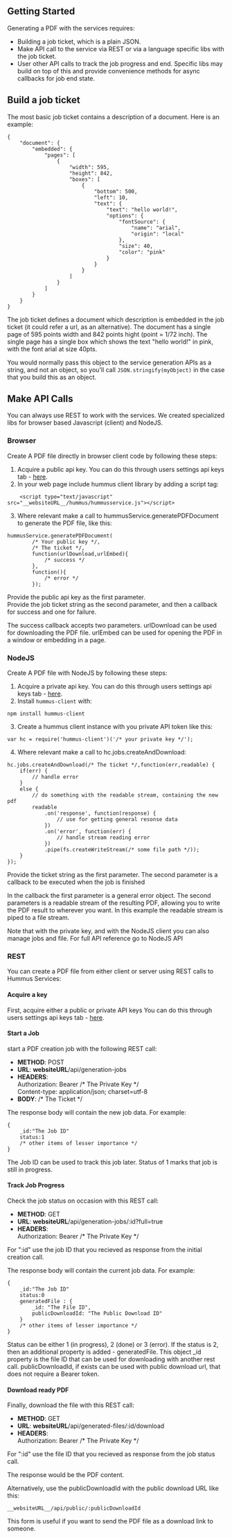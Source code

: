 ## Getting Started

Generating a PDF with the services requires:

- Building a job ticket, which is a plain JSON.
- Make API call to the service via REST or via a language specific libs with the job ticket.
- User other API calls to track the job progress and end. Specific libs may build on top of this and provide convenience methods for async callbacks for job end state.

## Build a job ticket <a name="build-job-ticket"></a>

The most basic job ticket contains a description of a document. Here is an example:

````
{
	"document": {
		"embedded": {
			"pages": [
				{
					"width": 595,
					"height": 842,
					"boxes": [
						{
							"bottom": 500,
							"left": 10,
							"text": {
								"text": "hello world!",
								"options": {
									"fontSource": {
										"name": "arial",
										"origin": "local"
									},
									"size": 40,
									"color": "pink"
								}
							}
						}
					]
				}
			]
		}
    }
}

````

The job ticket defines a document which description is embedded in the job ticket (it could refer a url, as an alternative).
The document has a single page of 595 points width and 842 points hight (point = 1/72 inch).
The single page has a single box which shows the text "hello world!" in pink, with the font arial at size 40pts.

You would normally pass this object to the service generation APIs as a string, and not an object, so you'll call `JSON.stringify(myObject)` in the case
that you build this as an object.

## Make API Calls <a name="api"></a>

You can always use REST to work with the services. We created specialized libs for browser based Javascript (client) and NodeJS. 

### Browser <a name="browser"></a>

Create A PDF file directly in browser client code by following these steps:

1. Acquire a public api key. You can do this through users settings api keys tab - [here](__websiteURL__/console/user).
2. In your web page include hummus client library by adding a script tag:
````
	<script type="text/javascript" src="__websiteURL__/hummus/hummusservice.js"></script>
````
3. Where relevant make a call to hummusService.generatePDFDocument to generate the PDF file, like this:
````
hummusService.generatePDFDocument(                            
        /* Your public key */,
        /* The ticket */,
        function(urlDownload,urlEmbed){
            /* success */
        },
        function(){
            /* error */
        });
````

Provide the public api key as the first parameter.     
Provide the job ticket string as the second parameter, and then a callback for success and one for failure.

The success callback accepts two parameters. 
urlDownload can be used for downloading the PDF file. 
urlEmbed can be used for opening the PDF in a window or embedding in a page.

### NodeJS <a name="nodejs"></a>

Create A PDF file with NodeJS by following these steps:

1. Acquire a private api key. You can do this through users settings api keys tab - [here](__websiteURL__/console/user).
2. Install `hummus-client` with:
````
npm install hummus-client
````
3. Create a hummus client instance with you private API token like this:
````
var hc = require('hummus-client')('/* your private key */');
````
4. Where relevant make a call to hc.jobs.createAndDownload:
````
hc.jobs.createAndDownload(/* The ticket */,function(err,readable) {
    if(err) {
        // handle error
    }
    else {
        // do something with the readable stream, containing the new pdf
        readable
            .on('response', function(response) {
                // use for getting general resonse data
            })
            .on('error', function(err) {
                // handle stream reading error
            })        
            .pipe(fs.createWriteStream(/* some file path */));
    }
});
````

Provide the ticket string as the first parameter. 
The second parameter is a callback to be executed when the job is finished

In the callback the first parameter is a general error object. The second parameters is a readable stream of the resulting PDF, 
allowing you to write the PDF result to wherever you want. In this example the readable stream is piped to a file stream.

Note that with the private key, and with the NodeJS client you can also manage jobs and file. For full API reference go to <a ui-sref="documentation.api.nodejs">NodeJS API</a>

### REST <a name="rest"></a>

You can create a PDF file from either client or server using REST calls to Hummus Services:

#### Acquire a key
First, acquire either a public or private API keys You can do this through users settings api keys tab - [here](__websiteURL__/console/user).

#### Start a Job 
start a PDF creation job with the following REST call:    
- **METHOD**: POST
- **URL**: __websiteURL__/api/generation-jobs
- **HEADERS**:   
Authorization: Bearer /* The Private Key */    
Content-type: application/json; charset=utf-8
- **BODY**: /\* The Ticket \*/

The response body will contain the new job data. For example:  
````
{
    _id:"The Job ID"
    status:1
    /* other items of lesser importance */
}
````
The Job ID can be used to track this job later. Status of 1 marks that job is still in progress.

#### Track Job Progress
Check the job status on occasion with this REST call:

- **METHOD**: GET
- **URL**: __websiteURL__/api/generation-jobs/:id?full=true
- **HEADERS**:   
Authorization: Bearer /\* The Private Key \*/

For ":id" use the job ID that you recieved as response from the initial creation call.

The response body will contain the current job data. For example:
````
{
    _id:"The Job ID"
    status:0
    generatedFile : {
        _id: "The File ID", 
        publicDownloadId: "The Public Download ID"
    }
    /* other items of lesser importance */
}
````
Status can be either 1 (in progress), 2 (done) or 3 (error). If the status is 2, then an additional property is added - generatedFile. This object _id property is the file ID that can be used for downloading with another rest call. publicDownloadId, if exists can be used with public download url, that does not require a Bearer token.

#### Download ready PDF 

Finally, download the file with this REST call:

- **METHOD**: GET
- **URL**: __websiteURL__/api/generated-files/:id/download
- **HEADERS**:   
Authorization: Bearer /\* The Private Key \*/

For ":id" use the file ID that you recieved as response from the job status call.

The response would be the PDF content.

Alternatively, use the publicDownloadId with the public download URL like this:
````
__websiteURL__/api/public/:publicDownloadId
````
This form is useful if you want to send the PDF file as a download link to someone.